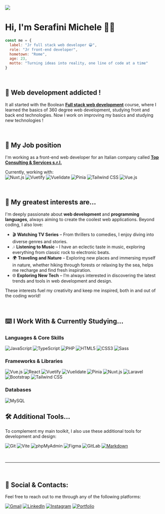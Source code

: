 <img src="https://media.licdn.com/dms/image/v2/D4D16AQE33R752VpSSQ/profile-displaybackgroundimage-shrink_350_1400/profile-displaybackgroundimage-shrink_350_1400/0/1715246060254?e=1741824000&v=beta&t=jM-5uj0QXhhGqnpDLwNm9z6AEhYjceMlFQlTF7RC5bg"/>

# Hi, I'm Serafini Michele 🫱🏻 <br/>
```javascript
const me = {
  label: "Jr full stack web developer 😀",
  role: "Jr front-end developer",
  hometown: "Rome",
  age: 23,
  motto: "Turning ideas into reality, one line of code at a time"
}
```

<br/>

## 🚀 Web development addicted !
It all started with the Boolean [**Full stack web development**](https://boolean.careers/) course, where I learned the basics of 360 degree web development, studying front and back end technologies. Now I work on improving my basics and studying new technologies !

<br/>

## 🧰 My Job position
I'm working as a front-end web developer for an Italian company called [**Top Consulting & Services s.r.l.**](https://www.linkedin.com/company/top-consulting-&-services-srl/posts/?feedView=all)

Currently, working with: <br/>
![Nuxt.js](https://img.shields.io/badge/Nuxt.js-00C58E?style=for-the-badge&logo=nuxtdotjs&logoColor=white)
![Vuetify](https://img.shields.io/badge/Vuetify-1867C0?style=for-the-badge&logo=vuetify&logoColor=white)
![Vuelidate](https://img.shields.io/badge/Vuelidate-41B883?style=for-the-badge&logo=vue.js&logoColor=white)
![Pinia](https://img.shields.io/badge/Pinia-F2E040?style=for-the-badge&logo=vue.js&logoColor=white)
![Tailwind CSS](https://img.shields.io/badge/Tailwind_CSS-38B2AC?style=for-the-badge&logo=tailwind-css&logoColor=white)
![Vue.js](https://img.shields.io/badge/Vue.js-4FC08D?style=for-the-badge&logo=vue.js&logoColor=white)

<br/>

## 🔎 My greatest interests are...
I'm deeply passionate about **web development** and **programming languages**, always aiming to create the coolest web applications. Beyond coding, I also love:

- 🎬 **Watching TV Series** – From thrillers to comedies, I enjoy diving into diverse genres and stories.
- 🎶 **Listening to Music** – I have an eclectic taste in music, exploring everything from classic rock to electronic beats.
- 🌍 **Traveling and Nature** – Exploring new places and immersing myself in nature, whether hiking through forests or relaxing by the sea, helps me recharge and find fresh inspiration.
- 🌐 **Exploring New Tech** – I’m always interested in discovering the latest trends and tools in web development and design.

These interests fuel my creativity and keep me inspired, both in and out of the coding world!

<br/>

## ⌨️ I Work With & Currently Studying...

### Languages & Core Skills
![JavaScript](https://img.shields.io/badge/JavaScript-F7DF1E?style=for-the-badge&logo=javascript&logoColor=black)
![TypeScript](https://img.shields.io/badge/TypeScript-3178C6?style=for-the-badge&logo=typescript&logoColor=white)
![PHP](https://img.shields.io/badge/PHP-777BB4?style=for-the-badge&logo=php&logoColor=white)
![HTML5](https://img.shields.io/badge/HTML5-E34F26?style=for-the-badge&logo=html5&logoColor=white)
![CSS3](https://img.shields.io/badge/CSS3-1572B6?style=for-the-badge&logo=css3&logoColor=white)
![Sass](https://img.shields.io/badge/Sass-CC6699?style=for-the-badge&logo=sass&logoColor=white)

### Frameworks & Libraries
![Vue.js](https://img.shields.io/badge/Vue.js-4FC08D?style=for-the-badge&logo=vue.js&logoColor=white)
![React](https://img.shields.io/badge/React-61DAFB?style=for-the-badge&logo=react&logoColor=black)
![Vuetify](https://img.shields.io/badge/Vuetify-1867C0?style=for-the-badge&logo=vuetify&logoColor=white)
![Vuelidate](https://img.shields.io/badge/Vuelidate-41B883?style=for-the-badge&logo=vue.js&logoColor=white)
![Pinia](https://img.shields.io/badge/Pinia-F2E040?style=for-the-badge&logo=vue.js&logoColor=black)
![Nuxt.js](https://img.shields.io/badge/Nuxt.js-00C58E?style=for-the-badge&logo=nuxtdotjs&logoColor=white)
![Laravel](https://img.shields.io/badge/Laravel-FF2D20?style=for-the-badge&logo=laravel&logoColor=white)
![Bootstrap](https://img.shields.io/badge/Bootstrap-7952B3?style=for-the-badge&logo=bootstrap&logoColor=white)
![Tailwind CSS](https://img.shields.io/badge/Tailwind_CSS-38B2AC?style=for-the-badge&logo=tailwind-css&logoColor=white)

### Databases
![MySQL](https://img.shields.io/badge/MySQL-4479A1?style=for-the-badge&logo=mysql&logoColor=white)

## 🛠️ Additional Tools...

To complement my main toolkit, I also use these additional tools for development and design:

![Git](https://img.shields.io/badge/Git-F05032?style=for-the-badge&logo=git&logoColor=white)
![Vite](https://img.shields.io/badge/Vite-B73BFE?style=for-the-badge&logo=vite&logoColor=white)
![phpMyAdmin](https://img.shields.io/badge/phpMyAdmin-6A5D8B?style=for-the-badge&logo=phpmyadmin&logoColor=white)
![Figma](https://img.shields.io/badge/Figma-F24E1E?style=for-the-badge&logo=figma&logoColor=white)
![GitLab](https://img.shields.io/badge/GitLab-FCA121?style=for-the-badge&logo=gitlab&logoColor=white)
[![Markdown](https://img.shields.io/badge/Markdown-000000?style=for-the-badge&logo=markdown&logoColor=white)](https://www.markdownguide.org/)

<br/>

---

<br/>

## 📩 Social & Contacts:

Feel free to reach out to me through any of the following platforms:

[![Gmail](https://img.shields.io/badge/Gmail-D14836?style=for-the-badge&logo=gmail&logoColor=white)](mailto:serafini.michele01@gmail.com)
[![LinkedIn](https://img.shields.io/badge/LinkedIn-0A66C2?style=for-the-badge&logo=linkedin&logoColor=white)](https://www.linkedin.com/in/michele-serafini-08574b1b7)
[![Instagram](https://img.shields.io/badge/Instagram-E1306C?style=for-the-badge&logo=instagram&logoColor=white)](https://www.instagram.com/myser2001/)
[![Portfolio](https://img.shields.io/badge/Portfolio-4D8CFF?style=for-the-badge&logo=github&logoColor=white)](https://michele-s2001.github.io/portfolio-personale/)
